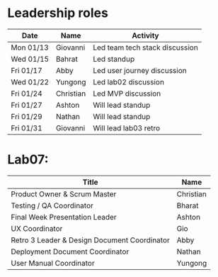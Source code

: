 # Leadership roles

| Date      | Name              | Activity                                               |
|-----------|-------------------|--------------------------------------------------------|
| Mon 01/13 | Giovanni      | Led team tech stack discussion | 
| Wed 01/15 | Bahrat  | Led standup | 
| Fri 01/17 | Abby       | Led user journey discussion  | 
| Wed 01/22 | Yungong       | Led lab02 discussion     |
| Fri 01/24 | Christian       | Led MVP discussion     | 
| Fri 01/27 | Ashton       | Will lead standup     | 
| Fri 01/29 | Nathan       | Will lead standup     | 
| Fri 01/31 | Giovanni       | Will lead lab03 retro     | 

# Lab07: 

| Title                                        | Name              |
|----------------------------------------------|-------------------|
| Product Owner & Scrum Master                 | Christian         |
| Testing / QA Coordinator                     | Bharat            |
| Final Week Presentation Leader               | Ashton            |
| UX Coordinator                               | Gio               |
| Retro 3 Leader & Design Document Coordinator | Abby              |
| Deployment Document Coordinator              | Nathan            |
| User Manual Coordinator                      | Yungong           |
